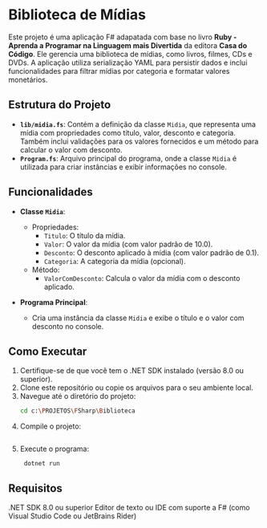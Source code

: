 # Biblioteca de Mídias

Este projeto é uma aplicação F# adapatada com base no livro **Ruby - Aprenda a Programar na Linguagem mais Divertida** da editora **Casa do Código**. Ele gerencia uma biblioteca de mídias, como livros, filmes, CDs e DVDs. A aplicação utiliza serialização YAML para persistir dados e inclui funcionalidades para filtrar mídias por categoria e formatar valores monetários.

## Estrutura do Projeto

- **`lib/midia.fs`**: Contém a definição da classe `Midia`, que representa uma mídia com propriedades como título, valor, desconto e categoria. Também inclui validações para os valores fornecidos e um método para calcular o valor com desconto.
- **`Program.fs`**: Arquivo principal do programa, onde a classe `Midia` é utilizada para criar instâncias e exibir informações no console.

## Funcionalidades

- **Classe `Midia`**:
  - Propriedades:
    - `Titulo`: O título da mídia.
    - `Valor`: O valor da mídia (com valor padrão de 10.0).
    - `Desconto`: O desconto aplicado à mídia (com valor padrão de 0.1).
    - `Categoria`: A categoria da mídia (opcional).
  - Método:
    - `ValorComDesconto`: Calcula o valor da mídia com o desconto aplicado.

- **Programa Principal**:
  - Cria uma instância da classe `Midia` e exibe o título e o valor com desconto no console.

## Como Executar

1. Certifique-se de que você tem o .NET SDK instalado (versão 8.0 ou superior).
2. Clone este repositório ou copie os arquivos para o seu ambiente local.
3. Navegue até o diretório do projeto:
   ```bash
   cd c:\PROJETOS\FSharp\Biblioteca
   ```
4. Compile o projeto:
   ```dotnet build
   ```
5. Execute o programa:
   ```
    dotnet run
   ```

## Requisitos
.NET SDK 8.0 ou superior
Editor de texto ou IDE com suporte a F# (como Visual Studio Code ou JetBrains Rider)
